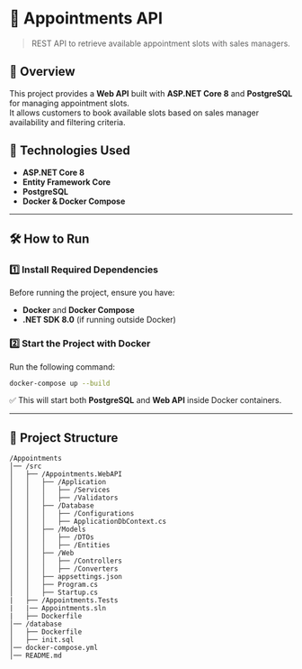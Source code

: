 # 📌 Appointments API
> REST API to retrieve available appointment slots with sales managers.

## 📖 Overview
This project provides a **Web API** built with **ASP.NET Core 8** and **PostgreSQL** for managing appointment slots.  
It allows customers to book available slots based on sales manager availability and filtering criteria.

## 🚀 Technologies Used
- **ASP.NET Core 8**
- **Entity Framework Core**
- **PostgreSQL**
- **Docker & Docker Compose**

---

## 🛠 How to Run
### 1️⃣ Install Required Dependencies
Before running the project, ensure you have:
- **Docker** and **Docker Compose**
- **.NET SDK 8.0** (if running outside Docker)

### 2️⃣ Start the Project with Docker
Run the following command:

```sh
docker-compose up --build
```

✅ This will start both **PostgreSQL** and **Web API** inside Docker containers.

---

## 📌 Project Structure
```
/Appointments
│── /src
│   ├── /Appointments.WebAPI            
│   │   ├── /Application
│   │   │   ├── /Services
│   │   │   ├── /Validators
│   │   ├── /Database
│   │   │   ├── /Configurations
│   │   │   ├── ApplicationDbContext.cs
│   │   ├── /Models
│   │   │   ├── /DTOs
│   │   │   ├── /Entities
│   │   ├── /Web
│   │   │   ├── /Controllers 
│   │   │   ├── /Converters
│   │   ├── appsettings.json
│   │   ├── Program.cs
│   │   ├── Startup.cs
|   ├── /Appointments.Tests
|   |── Appointments.sln
|   ├── Dockerfile
│── /database
│   ├── Dockerfile
│   ├── init.sql
│── docker-compose.yml
│── README.md